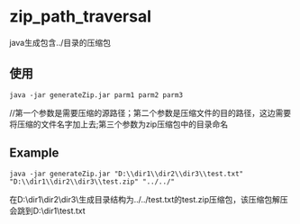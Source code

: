 # zip_path_traversal
java生成包含../目录的压缩包

## 使用
`java -jar generateZip.jar parm1 parm2 parm3`

//第一个参数是需要压缩的源路径；第二个参数是压缩文件的目的路径，这边需要将压缩的文件名字加上去;第三个参数为zip压缩包中的目录命名

## Example
`java -jar generateZip.jar "D:\\dir1\\dir2\\dir3\\test.txt"  "D:\\dir1\\dir2\\dir3\\test.zip" "../../"`

在D:\\dir1\\dir2\\dir3\\生成目录结构为../../test.txt的test.zip压缩包，该压缩包解压会跳到D:\\dir1\\test.txt
